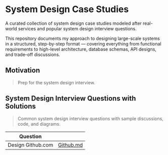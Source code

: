 # System Design Case Studies

A curated collection of system design case studies modeled after real-world services and popular system design interview questions.

This repository documents my approach to designing large-scale systems in a structured, step-by-step format — covering everything from functional requirements to high-level architecture, database schemas, API designs, and trade-off discussions.

## Motivation

> Prep for the system design interview.

## System Design Interview Questions with Solutions

> Common system design interview questions with sample discussions, code, and diagrams.

| Question          |                        |
| ----------------- | ---------------------- |
| Design Github.com | [Github.md](Github.md) |
